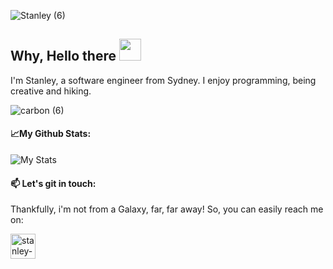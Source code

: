 ![Stanley (6)](https://user-images.githubusercontent.com/119549394/220858039-17074e5a-7aab-4b56-a487-499e460b5141.gif)

## Why, Hello there <img src="https://media.giphy.com/media/hvRJCLFzcasrR4ia7z/giphy.gif" width="35">

I'm Stanley, a software engineer from Sydney. I enjoy programming, being creative and hiking.

![carbon (6)](https://user-images.githubusercontent.com/119549394/220872571-342d3754-3b00-48da-a68e-255c91cd3836.png)

#### 📈My Github Stats:

![My Stats](http://github-readme-streak-stats.herokuapp.com/?user=StanleyY7&theme=dark&date_format=M%20j%5B%2C%20Y%5D&ring=ff3068&fire=ff3068&sideNums=ff3068)


#### 📫 Let's git in touch:

Thankfully, i'm not from a Galaxy, far, far away! So, you can easily reach me on:
      
<a href="https://www.linkedin.com/in/stanleyyu-ccs/" target="blank"><img src="https://img.icons8.com/fluency/512/linkedin.png" alt="stanley-linkedIn" height="40" width="40" /></a>

<!---
StanleyY7/StanleyY7 is a ✨ special ✨ repository because its `README.md` (this file) appears on your GitHub profile.
You can click the Preview link to take a look at your changes.
--->
